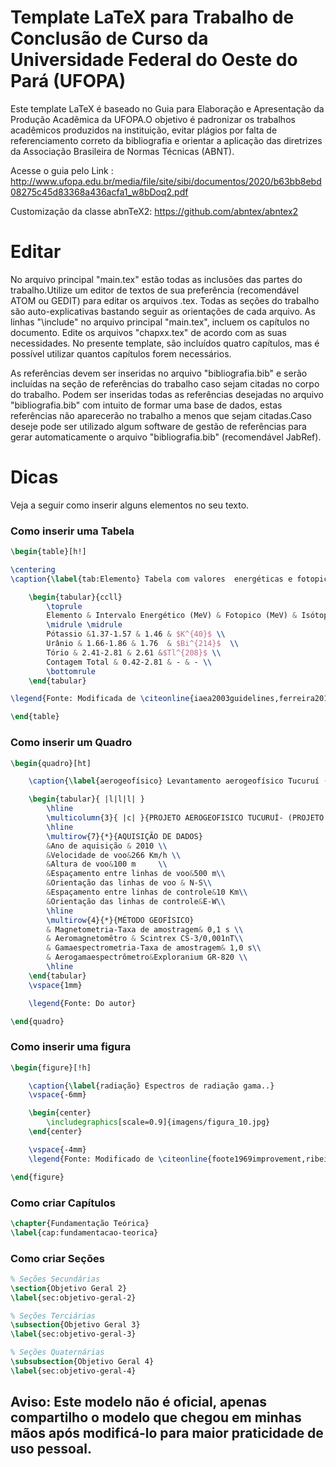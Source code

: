 # Template LaTeX para Trabalho de Conclusão de Curso da Universidade Federal do Oeste do Pará (UFOPA)

Este template LaTeX é baseado no Guia para Elaboração e Apresentação da Produção Acadêmica da UFOPA.O objetivo é padronizar os trabalhos acadêmicos produzidos na instituição, evitar plágios por falta de referenciamento correto da bibliografia e orientar a aplicação das diretrizes da Associação Brasileira de Normas Técnicas (ABNT).

Acesse o guia pelo Link : http://www.ufopa.edu.br/media/file/site/sibi/documentos/2020/b63bb8ebd08275c45d83368a436acfa1_w8bDoq2.pdf

Customização da classe abnTeX2: https://github.com/abntex/abntex2

# Editar
No arquivo principal "main.tex" estão todas as inclusões das partes do trabalho.Utilize um editor de textos de sua preferência (recomendável ATOM ou GEDIT) para editar os arquivos .tex. Todas as seções do trabalho são auto-explicativas bastando seguir as orientações de cada arquivo. As linhas "\include" no arquivo principal "main.tex", incluem os capítulos no documento. Edite os arquivos "chapxx.tex" de acordo com as suas necessidades. No presente template, são incluídos quatro capítulos, mas é possível utilizar quantos capítulos forem necessários.

As referências devem ser inseridas no arquivo "bibliografia.bib" e serão incluídas na seção de referências do trabalho caso sejam citadas no corpo do trabalho. Podem ser inseridas todas as referências desejadas no arquivo "bibliografia.bib" com intuito de formar uma base de dados, estas referências não aparecerão no trabalho a menos que sejam citadas.Caso deseje pode ser utilizado algum software de gestão de referências para gerar automaticamente o arquivo "bibliografia.bib" (recomendável JabRef).

# Dicas
Veja a seguir como inserir alguns elementos no seu texto.

### Como inserir uma Tabela
```tex
\begin{table}[h!]

\centering
\caption{\label{tab:Elemento} Tabela com valores  energéticas e fotopicos.}

	\begin{tabular}{ccll}
		\toprule
		Elemento & Intervalo Energético (MeV) & Fotopico (MeV) & Isótopo \\
		\midrule \midrule
		Pótassio &1.37-1.57 & 1.46 & $K^{40}$ \\
		Urânio & 1.66-1.86 & 1.76  & $Bi^{214}$  \\
		Tório & 2.41-2.81 & 2.61 &$Tl^{208}$ \\
		Contagem Total & 0.42-2.81 & - & - \\
		\bottomrule
	\end{tabular}

\legend{Fonte: Modificada de \citeonline{iaea2003guidelines,ferreira2016gamaespectrometria}.}

\end{table}
```

### Como inserir um Quadro
```tex
\begin{quadro}[ht]

	\caption{\label{aerogeofísico} Levantamento aerogeofísico Tucuruí (1097).}

	\begin{tabular}{ |l|l|l| }
		\hline
		\multicolumn{3}{ |c| }{PROJETO AEROGEOFISICO TUCURUÍ- (PROJETO 1097)} \\
		\hline
		\multirow{7}{*}{AQUISIÇÃO DE DADOS}
		&Ano de aquisição & 2010 \\
		&Velocidade de voo&266 Km/h \\
		&Altura de voo&100 m	 \\
		&Espaçamento entre linhas de voo&500 m\\
		&Orientação das linhas de voo & N-S\\
		&Espaçamento entre linhas de controle&10 Km\\
		&Orientação das linhas de controle&E-W\\
		\hline
		\multirow{4}{*}{MÉTODO GEOFÍSICO}
		& Magnetometria-Taxa de amostragem& 0,1 s \\
		& Aeromagnetomêtro & Scintrex CS-3/0,001nT\\
		& Gamaespectrometria-Taxa de amostragem& 1,0 s\\
		& Aerogamaespectrômetro&Exploranium GR-820 \\
		\hline
	\end{tabular}
	\vspace{1mm}

	\legend{Fonte: Do autor}

\end{quadro}
```

### Como inserir uma figura
```tex
\begin{figure}[!h]

	\caption{\label{radiação} Espectros de radiação gama..}
	\vspace{-6mm}

	\begin{center}
		\includegraphics[scale=0.9]{imagens/figura_10.jpg}  
	\end{center}

	\vspace{-4mm}
	\legend{Fonte: Modificado de \citeonline{foote1969improvement,ribeiro2014aerogamaespectrometria} }

\end{figure}
```

### Como criar Capítulos
```tex
\chapter{Fundamentação Teórica}
\label{cap:fundamentacao-teorica}
```

### Como criar Seções
```tex
% Seções Secundárias
\section{Objetivo Geral 2}
\label{sec:objetivo-geral-2}

% Seções Terciárias
\subsection{Objetivo Geral 3}
\label{sec:objetivo-geral-3}

% Seções Quaternárias
\subsubsection{Objetivo Geral 4}
\label{sec:objetivo-geral-4}
```

## Aviso: Este modelo não é oficial, apenas compartilho o modelo que chegou em minhas mãos após modificá-lo para maior praticidade de uso pessoal.
